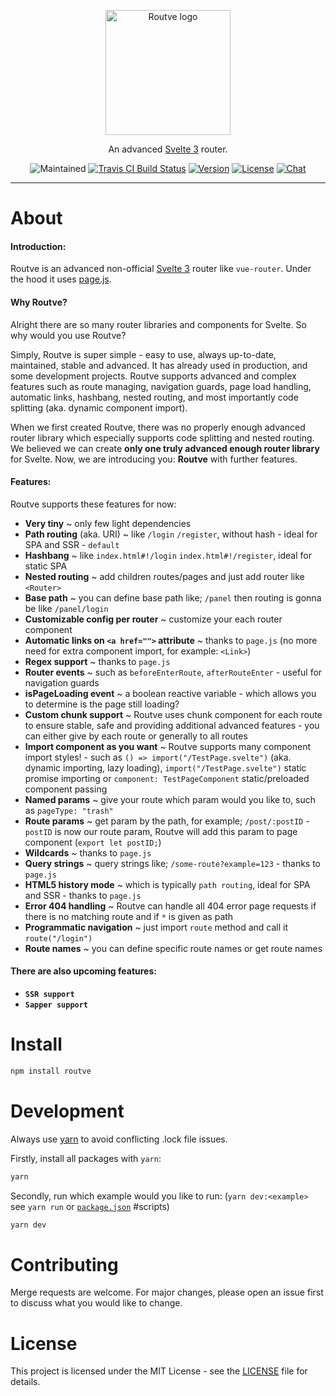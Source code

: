 <p align="center"><img width="200" src="https://i.ibb.co/gRSQL1G/routve.png" alt="Routve logo"></p>
<p align="center">
  An advanced <a href="https://svelte.dev">Svelte 3</a> router.
</p>
<p align="center">
  <img src="https://img.shields.io/maintenance/yes/2021?style=for-the-badge" alt="Maintained">
  <a href="https://travis-ci.com/github/routve/routve" target="_blank"><img src="https://img.shields.io/travis/com/routve/routve/dev?style=for-the-badge" alt="Travis CI Build Status"></a>
  <a href="https://www.npmjs.com/package/routve"><img src="https://img.shields.io/npm/v/routve.svg?sanitize=true&style=for-the-badge" alt="Version"></a>
  <a href="https://github.com/routve/routve/blob/dev/LICENSE"><img src="https://img.shields.io/npm/l/routve.svg?sanitize=true&style=for-the-badge" alt="License"></a>
  <a href="https://discord.gg/rwCNpZw74S"><img src="https://img.shields.io/badge/chat-on%20discord-7289da.svg?sanitize=true&style=for-the-badge" alt="Chat"></a>
</p>

---

# About

#### Introduction:

Routve is an advanced non-official <a href="https://svelte.dev">Svelte 3</a> router like `vue-router`. Under the hood it uses <a href="https://github.com/visionmedia/page.js">page.js</a>.

#### Why Routve?

Alright there are so many router libraries and components for Svelte. So why would you use Routve?

Simply, Routve is super simple - easy to use, always up-to-date, maintained, stable and advanced. It has already used in production, and some development projects. Routve supports advanced and complex features such as route managing, navigation guards, page load handling, automatic links, hashbang, nested routing, and most importantly code splitting (aka. dynamic component import).

When we first created Routve, there was no properly enough advanced router library which especially supports code splitting and nested routing. We believed we can create <strong>only one truly advanced enough router library</strong> for Svelte. Now, we are introducing you: <strong>Routve</strong> with further features.

#### Features:

Routve supports these features for now:

- <strong>Very tiny</strong> ~ only few light dependencies
- <strong>Path routing</strong> (aka. URI) ~ like `/login` `/register`, without hash - ideal for SPA and SSR - `default`
- <strong>Hashbang</strong> ~ like `index.html#!/login` `index.html#!/register`, ideal for static SPA
- <strong>Nested routing</strong> ~ add children routes/pages and just add router like `<Router>`
- <strong>Base path</strong> ~ you can define base path like; `/panel` then routing is gonna be like `/panel/login`
- <strong>Customizable config per router</strong> ~ customize your each router component
- <strong>Automatic links on `<a href="">` attribute</strong> ~ thanks to `page.js` (no more need for extra component import, for example: `<Link>`)
- <strong>Regex support</strong> ~ thanks to `page.js`
- <strong>Router events</strong> ~ such as `beforeEnterRoute`, `afterRouteEnter` - useful for navigation guards
- <strong>isPageLoading event</strong> ~ a boolean reactive variable - which allows you to determine is the page still loading?
- <strong>Custom chunk support</strong> ~ Routve uses chunk component for each route to ensure stable, safe and providing additional advanced features - you can either give by each route or generally to all routes
- <strong>Import component as you want</strong> ~ Routve supports many component import styles! - such as `() => import("/TestPage.svelte")` (aka. dynamic importing, lazy loading), `import("/TestPage.svelte")` static promise importing or `component: TestPageComponent` static/preloaded component passing
- <strong>Named params</strong> ~ give your route which param would you like to, such as `pageType: "trash"`
- <strong>Route params</strong> ~ get param by the path, for example; `/post/:postID` - `postID` is now our route param, Routve will add this param to page component (`export let postID;`)
- <strong>Wildcards</strong> ~ thanks to `page.js`
- <strong>Query strings</strong> ~ query strings like; `/some-route?example=123` - thanks to `page.js`
- <strong>HTML5 history mode</strong> ~ which is typically `path routing`, ideal for SPA and SSR - thanks to `page.js`
- <strong>Error 404 handling</strong> ~ Routve can handle all 404 error page requests if there is no matching route and if `*` is given as path
- <strong>Programmatic navigation</strong> ~ just import `route` method and call it `route("/login")`
- <strong>Route names</strong> ~ you can define specific route names or get route names

#### There are also upcoming features:

- <strong>`SSR support`</strong>
- <strong>`Sapper support`</strong>

# Install

```bash
npm install routve
```

# Development

Always use <a href="https://yarnpkg.com/">yarn</a> to avoid conflicting .lock file issues.

Firstly, install all packages with `yarn`:

```bash
yarn
```

Secondly, run which example would you like to run: (`yarn dev:<example>` see `yarn run` or [`package.json`](package.json) #scripts)

```bash
yarn dev
```

# Contributing

Merge requests are welcome. For major changes, please open an issue first to discuss what you would like to change.

# License

This project is licensed under the MIT License - see the [LICENSE](LICENSE) file for details.
